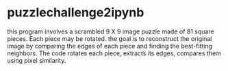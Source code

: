 # puzzlechallenge2ipynb
this program involves a scrambled 9 X 9 image puzzle made of 81 square pieces. Each piece may be rotated. the goal is to reconstruct the original image by comparing the edges of each piece and finding the best-fitting neighbors. The code rotates each piece, extracts its edges, compares them using pixel similarity.

